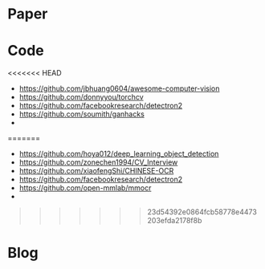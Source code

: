 # Paper


# Code
<<<<<<< HEAD
- https://github.com/jbhuang0604/awesome-computer-vision
- https://github.com/donnyyou/torchcv
- https://github.com/facebookresearch/detectron2
- https://github.com/soumith/ganhacks
- 



=======
- https://github.com/hoya012/deep_learning_object_detection
- https://github.com/zonechen1994/CV_Interview
- https://github.com/xiaofengShi/CHINESE-OCR
- https://github.com/facebookresearch/detectron2
- https://github.com/open-mmlab/mmocr
- 


>>>>>>> 23d54392e0864fcb58778e4473203efda2178f8b
# Blog



